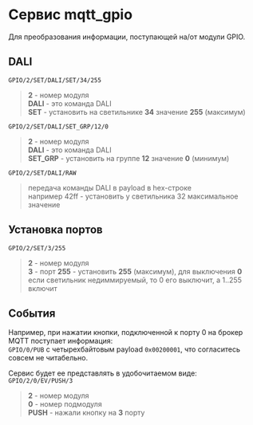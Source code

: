 # Сервис mqtt_gpio
Для преобразования информации, поступающей на/от модули GPIO.

## DALI

`GPIO/2/SET/DALI/SET/34/255`
>**2** - номер модуля  
**DALI** - это команда DALI  
**SET** - установить на светильнике **34** значение **255** (максимум)

`GPIO/2/SET/DALI/SET_GRP/12/0`
>**2** - номер модуля  
**DALI** - это команда DALI  
**SET_GRP** - установить на группе **12** значение **0** (минимум)

`GPIO/2/SET/DALI/RAW`
>передача команды DALI в payload в hex-строке  
>например 42ff - установить у светильника 32 максимальное значение

## Установка портов
`GPIO/2/SET/3/255`  
>**2** - номер модуля  
**3** - порт
**255** - установить **255** (максимум), для выключения **0**  
если светильник недиммируемый, то 0 его выключит, а 1..255 включит


## События

Например, при нажатии кнопки, подключенной к порту 0 на брокер MQTT поступает информация:  
`GPIO/0/PUB` c четырехбайтовым payload `0х00200001`, что согласитесь совсем не читабельно.

Сервис будет ее представлять в удобочитаемом виде: `GPIO/2/0/EV/PUSH/3`  
> **2** - номер модуля  
**0** - номер подмодуля  
**PUSH** - нажали кнопку на **3** порту
 
